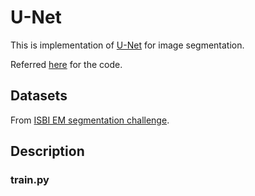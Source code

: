 # U-Net

This is implementation of [U-Net](https://arxiv.org/abs/1505.04597) for image segmentation.

Referred [here](https://www.youtube.com/watch?v=fWmRYmjF-Xw&list=PLqtXapA2WDqbE6ghoiEJIrmEnndQ7ouys&index=3) for the code.

## Datasets
From [ISBI EM segmentation challenge](http://brainiac2.mit.edu/isbi_challenge/home).


## Description

### train.py

